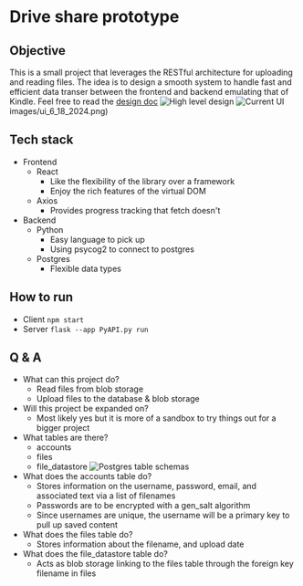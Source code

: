 # Drive share prototype
## Objective
This is a small project that leverages the RESTful architecture for uploading and reading files. The idea is to design a smooth system to handle fast and efficient data transer between the frontend and backend emulating that of Kindle. Feel free to read the [design doc](https://github.com/secretmtgdev/Kindle-like-prototype/blob/master/DesignDoc.md)
![High level design](https://github.com/secretmtgdev/Kindle-like-prototype/blob/master/assets/design/design_1.jpeg)
![Current UI](https://github.com/secretmtgdev/Kindle-like-prototype/blob/master/assets/client)images/ui_6_18_2024.png)

## Tech stack
- Frontend
    - React
        - Like the flexibility of the library over a framework
        - Enjoy the rich features of the virtual DOM
    - Axios
        - Provides progress tracking that fetch doesn't
- Backend
    - Python
        - Easy language to pick up
        - Using psycog2 to connect to postgres
    - Postgres
        - Flexible data types

## How to run
- Client `npm start`
- Server `flask --app PyAPI.py run`

## Q & A
- What can this project do?
    - Read files from blob storage
    - Upload files to the database & blob storage
- Will this project be expanded on?
    - Most likely yes but it is more of a sandbox to try things out for a bigger project
- What tables are there?
    - accounts
    - files
    - file_datastore
![Postgres table schemas](https://github.com/secretmtgdev/Kindle-like-prototype/blob/master/assets/server_images/table_schemas.png)
- What does the accounts table do?
    - Stores information on the username, password, email, and associated text via a list of filenames
    - Passwords are to be encrypted with a gen_salt algorithm
    - Since usernames are unique, the username will be a primary key to pull up saved content
- What does the files table do?
    - Stores information about the filename, and upload date
- What does the file_datastore table do?
    - Acts as blob storage linking to the files table through the foreign key filename in files
 